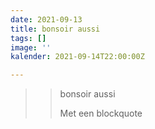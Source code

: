 ```yaml
---
date: 2021-09-13
title: bonsoir aussi
tags: []
image: ''
kalender: 2021-09-14T22:00:00Z

---
```

> > bonsoir aussi 
> >
> > Met een blockquote